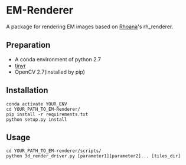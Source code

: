# EM-Renderer
A package for rendering EM images based on [Rhoana](https://github.com/Rhoana)'s rh_renderer.

## Preparation
+ A conda environment of python 2.7
+ [tinyr](https://github.com/HoraceKem/tinyr)
+ OpenCV 2.7(installed by pip)

## Installation
```
conda activate YOUR_ENV  
cd YOUR_PATH_TO_EM-Renderer/  
pip install -r requirements.txt  
python setup.py install  
```
## Usage
```
cd YOUR_PATH_TO_EM-renderer/scripts/  
python 3d_render_driver.py [parameter1][parameter2]... [tiles_dir]  
```
